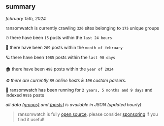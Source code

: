 
## summary
_february 15th, 2024_

ransomwatch is currently crawling `326` sites belonging to `175` unique groups

⏲ there have been `15` posts within the `last 24 hours`

🦈 there have been `209` posts within the `month of february`

🪐 there have been `1085` posts within the `last 90 days`

🏚 there have been `498` posts within the `year of 2024`

_⚙️ there are currently `89` online hosts & `106` custom parsers._

🦕 ransomwatch has been running for `2 years, 5 months and 9 days` and indexed `9955` posts

_all data  [(groups)](http://ransomwhat.telemetry.ltd/groups) and [(posts)](http://ransomwhat.telemetry.ltd/posts) is available in JSON (updated hourly)_

> ransomwatch is fully [open source](https://github.com/joshhighet/ransomwatch#ransomwatch--). please consider [sponsoring](https://github.com/sponsors/joshhighet) if you find it useful!
